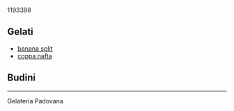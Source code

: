 1193398
## Gelati
- [banana split](gelati/banana_split.md)
- [coppa nafta](gelati/coppa_nafta.md)

## Budini

---
Gelateria Padovana
